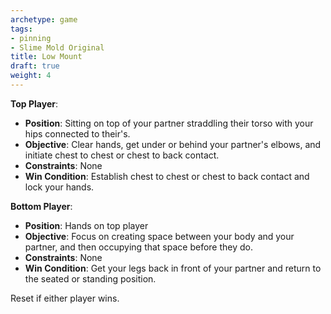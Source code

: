 ```yaml
---
archetype: game
tags:
- pinning
- Slime Mold Original
title: Low Mount
draft: true
weight: 4
---
```


**Top Player**:
  * **Position**: Sitting on top of your partner straddling their torso with your hips connected to their's.
  * **Objective**: Clear hands, get under or behind your partner's elbows, and initiate chest to chest or chest to back contact.
  * **Constraints**: None
  * **Win Condition**: Establish chest to chest or chest to back contact and lock your hands.

**Bottom Player**:
  * **Position**: Hands on top player
  * **Objective**: Focus on creating space between your body and your partner, and then occupying that space before they do.
  * **Constraints**: None
  * **Win Condition**: Get your legs back in front of your partner and return to the seated or standing position.

Reset if either player wins.